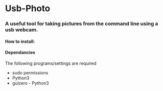 # Usb-Photo
### A useful tool for taking pictures from the command line using a usb webcam.

#### How to install:

#### Dependancies
The following programs/settings are required
* sudo permissions
* Python3
* guizero - Python3
